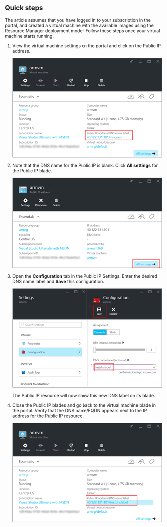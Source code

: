 ## Quick steps 

The article assumes that you have logged in to your subscription in the portal, and created a virtual machine with the available images using the Resource Manager deployment model. Follow these steps once your virtual machine starts running.

1.  View the virtual machine settings on the portal and click on the Public IP address.

    ![locate ip resource](./media/virtual-machines-common-portal-create-fqdn/locatePublicIP.PNG)

2.  Note that the DNS name for the Public IP is blank. Click **All settings** for the Public IP blade.

    ![settings ip](./media/virtual-machines-common-portal-create-fqdn/settingsIP.PNG)

3.  Open the **Configuration** tab in the Public IP Settings. Enter the desired DNS name label and **Save** this configuration.

    ![enter dns name label](./media/virtual-machines-common-portal-create-fqdn/dnsNameLabel.PNG)

    The Public IP resource will now show this new DNS label on its blade.

4.  Close the Public IP blades and go back to the virtual machine blade in the portal. Verify that the DNS name/FQDN appears next to the IP address for the Public IP resource.

    ![FQDN is created](./media/virtual-machines-common-portal-create-fqdn/fqdnCreated.PNG)